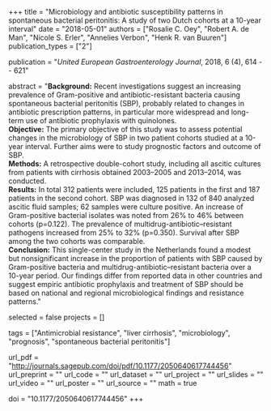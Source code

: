 +++
title = "Microbiology and antibiotic susceptibility patterns in spontaneous bacterial peritonitis: A study of two Dutch cohorts at a 10-year interval"
date = "2018-05-01"
authors = ["Rosalie C. Oey", "Robert A. de Man", "Nicole S. Erler", "Annelies Verbon", "Henk R. van Buuren"]
publication_types = ["2"]

publication = "*United European Gastroenterology Journal*, 2018, 6 (4), 614 -- 621"

abstract = "**Background:** Recent investigations suggest an increasing prevalence of Gram-positive and antibiotic-resistant bacteria causing spontaneous bacterial peritonitis (SBP), probably related to changes in antibiotic prescription patterns, in particular more widespread and long-term use of antibiotic prophylaxis with quinolones.<br>**Objective:** The primary objective of this study was to assess potential changes in the microbiology of SBP in two patient cohorts studied at a 10-year interval. Further aims were to study prognostic factors and outcome of SBP.<br>**Methods:** A retrospective double-cohort study, including all ascitic cultures from patients with cirrhosis obtained 2003–2005 and 2013–2014, was conducted.<br>**Results:** In total 312 patients were included, 125 patients in the first and 187 patients in the second cohort. SBP was diagnosed in 132 of 840 analyzed ascitic fluid samples; 62 samples were culture positive. An increase of Gram-positive bacterial isolates was noted from 26% to 46% between cohorts (p=0.122). The prevalence of multidrug-antibiotic–resistant pathogens increased from 25% to 32% (p=0.350). Survival after SBP among the two cohorts was comparable.<br>**Conclusion:** This single-center study in the Netherlands found a modest but nonsignificant increase in the proportion of patients with SBP caused by Gram-positive bacteria and multidrug-antibiotic–resistant bacteria over a 10-year period. Our findings differ from reported data in other countries and suggest empiric antibiotic prophylaxis and treatment of SBP should be based on national and regional microbiological findings and resistance patterns."

selected = false
projects = []

tags = ["Antimicrobial resistance", "liver cirrhosis", "microbiology", "prognosis", "spontaneous bacterial peritonitis"]

url_pdf = "http://journals.sagepub.com/doi/pdf/10.1177/2050640617744456"
url_preprint = ""
url_code = ""
url_dataset = ""
url_project = ""
url_slides = ""
url_video = ""
url_poster = ""
url_source = ""
math = true

doi = "10.1177/2050640617744456"
+++
